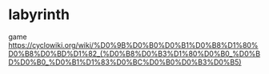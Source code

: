 # labyrinth
game
https://cyclowiki.org/wiki/%D0%9B%D0%B0%D0%B1%D0%B8%D1%80%D0%B8%D0%BD%D1%82_(%D0%B8%D0%B3%D1%80%D0%B0_%D0%BD%D0%B0_%D0%B1%D1%83%D0%BC%D0%B0%D0%B3%D0%B5)